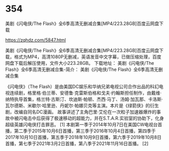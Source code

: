 # 354
美剧《闪电侠/The Flash》全6季高清无删减合集[MP4/223.28GB]百度云网盘下载

https://zqhdz.com/5847.html

美剧《闪电侠/The Flash》全6季高清无删减合集[MP4/223.28GB]百度云网盘下载，格式为MP4，高清1080P无删减，英语发音中文字幕，已做压缩处理，百度网盘下载后解压使用，文件大小223.28GB。
下载地址：
美剧《闪电侠/The Flash》全6季高清无删减合集-简介：
美剧《闪电侠/The Flash》全6季高清无删减合集

《闪电侠》（The Flash）是由美国DC娱乐和华纳兄弟电视公司合作出品的科幻电视连续剧，格里格·伯兰蒂、安德鲁·克雷斯伯格和戈夫·约翰斯担任制作，由戴维·纳特执导首集，格兰特·古斯汀、坎迪斯·帕顿、杰西·马丁、汤姆·加瓦那、卡洛斯·瓦尔德斯、米歇尔·哈里逊、丹妮尔·帕娜贝克等主演。本片是《绿箭侠》的衍生剧，改编自同名DC漫画。
故事讲述了主角巴里·艾伦在一次粒子加速器爆炸的事故中被闪电击中后获得了极速移动的超能力，并在S.T.A.R.实验室的协助下，化身超级英雄闪电侠打击罪恶。 [1]
本剧第一季于2014年10月7日在美国CW电视台首播，第二季于2015年10月6日首播，第三季于2016年10月4日首播，第四季于2017年10月10日首播，第五季于2018年10月9日首播，第六季于2019年10月8日首播，第七季于2021年3月2日首播，第八季于2021年11月16日首播。 [2]
